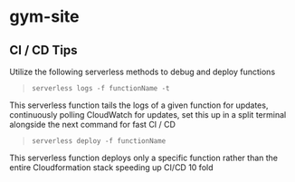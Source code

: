 # gym-site

## CI / CD Tips

Utilize the following serverless methods to debug and deploy functions

> `serverless logs -f functionName -t`

This serverless function tails the logs of a given function for updates, continuously polling CloudWatch for updates, set this up in a split terminal alongside the next command for fast CI / CD

> `serverless deploy -f functionName`

This serverless function deploys only a specific function rather than the entire Cloudformation stack speeding up CI/CD 10 fold
